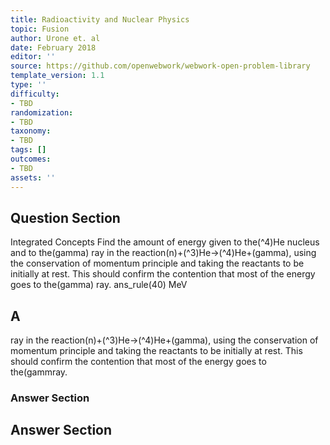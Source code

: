 ```yaml
---
title: Radioactivity and Nuclear Physics
topic: Fusion
author: Urone et. al
date: February 2018
editor: ''
source: https://github.com/openwebwork/webwork-open-problem-library
template_version: 1.1
type: ''
difficulty:
- TBD
randomization:
- TBD
taxonomy:
- TBD
tags: []
outcomes:
- TBD
assets: ''
---
```


## Question Section 

Integrated Concepts Find the amount of energy given to the(^4)He nucleus and to the(gamma) ray in the reaction(n)+(^3)He->(^4)He+(gamma), using the conservation of momentum principle and taking the reactants to be initially at rest. This should confirm the contention that most of the energy goes to the(gamma) ray.
ans_rule(40) MeV

## A
ray in the reaction(n)+(^3)He->(^4)He+(gamma), using the conservation of momentum principle and taking the reactants to be initially at rest. This should confirm the contention that most of the energy goes to the(gammray.
### Answer Section


## Answer Section

